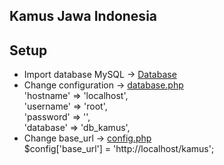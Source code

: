 ## Kamus Jawa Indonesia

## Setup
- Import database MySQL -> <a href="https://github.com/baguspam/flutter-belajar/blob/master/week3/kamus/database/db_kamus.sql">Database</a>
- Change configuration -> <a href="https://github.com/baguspam/flutter-belajar/blob/master/week3/kamus/application/config/database.php">database.php </a>
<br>'hostname' => 'localhost',
<br>'username' => 'root',
<br>'password' => '',
<br>'database' => 'db_kamus',
- Change base_url -> <a href="https://github.com/baguspam/flutter-belajar/blob/master/week3/kamus/application/config/config.php">config.php </a>
<br>$config['base_url'] = 'http://localhost/kamus';
